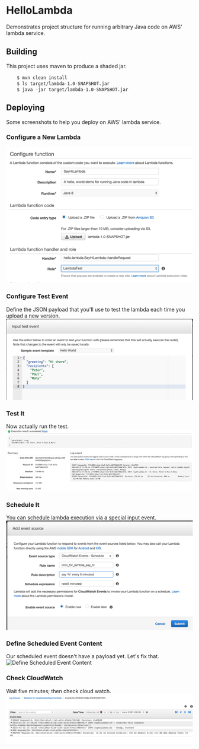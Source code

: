 # HelloLambda
Demonstrates project structure for running arbitrary Java code on AWS' lambda service.
 
## Building ##
This project uses maven to produce a shaded jar.
```
    $ mvn clean install
    $ ls target/lambda-1.0-SNAPSHOT.jar
    $ java -jar target/lambda-1.0-SNAPSHOT.jar
```

## Deploying ##
Some screenshots to help you deploy on AWS' lambda service.

### Configure a New Lambda ###
![Configure a New Lambda](/etc/screenshots/1_ConfigureNewLambda.png?raw=true "Configure a New Lambda")

### Configure Test Event ###
Define the JSON payload that you'll use to test the lambda each time you upload a new version.
![Configure Test Event](/etc/screenshots/2_ConfigureTestEvent.png?raw=true "Configure Test Event")

### Test It ###
Now actually run the test.
![Test It](/etc/screenshots/3_TestIt.png?raw=true "Test It")

### Schedule It ###
You can schedule lambda execution via a special input event.
![Schedule It](/etc/screenshots/4_ScheduleIt.png?raw=true "Schedule It")

### Define Scheduled Event Content ###
Our scheduled event doesn't have a payload yet.  Let's fix that.
![Define Scheduled Event Content](/etc/screenshots/5_Define_Scheduled_Event_Content.png?raw=true "Define Scheduled Event Content")

### Check CloudWatch ###
Wait five minutes; then check cloud watch.
![Check CloudWatch](/etc/screenshots/6_CheckCloudWatch.png?raw=true "Check CloudWatch")

